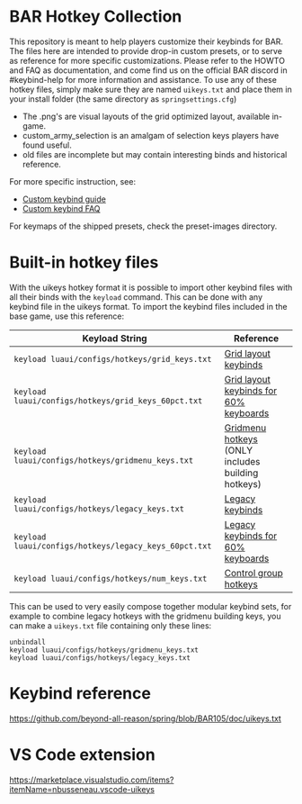 # BAR Hotkey Collection
This repository is meant to help players customize their keybinds for BAR. 
The files here are intended to provide drop-in custom presets, or to serve as reference for more specific customizations.
Please refer to the HOWTO and FAQ as documentation, and come find us on the official BAR discord in #keybind-help for more information and assistance.
To use any of these hotkey files, simply make sure they are named `uikeys.txt` and place them in your install folder (the same directory as `springsettings.cfg`)
- The .png's are visual layouts of the grid optimized layout, available in-game.
- custom_army_selection is an amalgam of selection keys players have found useful.
- old files are incomplete but may contain interesting binds and historical reference.


For more specific instruction, see:
- [Custom keybind guide](keybind-guide.md)
- [Custom keybind FAQ](keybind-faq.md)


For keymaps of the shipped presets, check the preset-images directory.


# Built-in hotkey files
With the uikeys hotkey format it is possible to import other keybind files with all their binds with the `keyload` command. 
This can be done with any keybind file in the uikeys format. To import the keybind files included in the base game, use this reference:

| Keyload String                                        | Reference                                                                                                                                                       |
|-------------------------------------------------------|-----------------------------------------------------------------------------------------------------------------------------------------------------------------|
| `keyload luaui/configs/hotkeys/grid_keys.txt`         | [Grid layout keybinds](https://github.com/beyond-all-reason/Beyond-All-Reason/blob/master/luaui/configs/hotkeys/grid_keys.txt)                                  |
| `keyload luaui/configs/hotkeys/grid_keys_60pct.txt`   | [Grid layout keybinds for 60% keyboards](https://github.com/beyond-all-reason/Beyond-All-Reason/blob/master/luaui/configs/hotkeys/grid_keys_60pct.txt)          |
| `keyload luaui/configs/hotkeys/gridmenu_keys.txt`     | [Gridmenu hotkeys](https://github.com/beyond-all-reason/Beyond-All-Reason/blob/master/luaui/configs/hotkeys/gridmenu_keys.txt) (ONLY includes building hotkeys) |
| `keyload luaui/configs/hotkeys/legacy_keys.txt`       | [Legacy keybinds ](https://github.com/beyond-all-reason/Beyond-All-Reason/blob/master/luaui/configs/hotkeys/legacy_keys.txt)                                    |
| `keyload luaui/configs/hotkeys/legacy_keys_60pct.txt` | [Legacy keybinds for 60% keyboards](https://github.com/beyond-all-reason/Beyond-All-Reason/blob/master/luaui/configs/hotkeys/legacy_keys_60pct.txt)             |
| `keyload luaui/configs/hotkeys/num_keys.txt`          | [Control group hotkeys](https://github.com/beyond-all-reason/Beyond-All-Reason/blob/master/luaui/configs/hotkeys/num_keys.txt)                                  |


This can be used to very easily compose together modular keybind sets, for example to combine legacy hotkeys with the gridmenu building keys, you can make a `uikeys.txt` file containing only these lines:
```
unbindall
keyload luaui/configs/hotkeys/gridmenu_keys.txt
keyload luaui/configs/hotkeys/legacy_keys.txt
```

# Keybind reference
https://github.com/beyond-all-reason/spring/blob/BAR105/doc/uikeys.txt

# VS Code extension
https://marketplace.visualstudio.com/items?itemName=nbusseneau.vscode-uikeys
